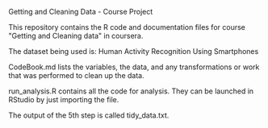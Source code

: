 Getting and Cleaning Data - Course Project

This repository contains the R code and documentation files for course "Getting and Cleaning data" in coursera.

The dataset being used is: Human Activity Recognition Using Smartphones

CodeBook.md lists the variables, the data, and any transformations or work that was performed to clean up the data.

run_analysis.R contains all the code for analysis. They can be launched in RStudio by just importing the file.

The output of the 5th step is called tidy_data.txt.
